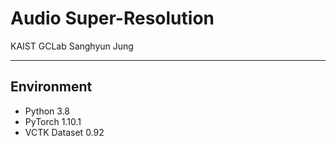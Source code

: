 # Audio Super-Resolution

KAIST GCLab Sanghyun Jung

-------------
## Environment
* Python 3.8
* PyTorch 1.10.1
* VCTK Dataset 0.92
